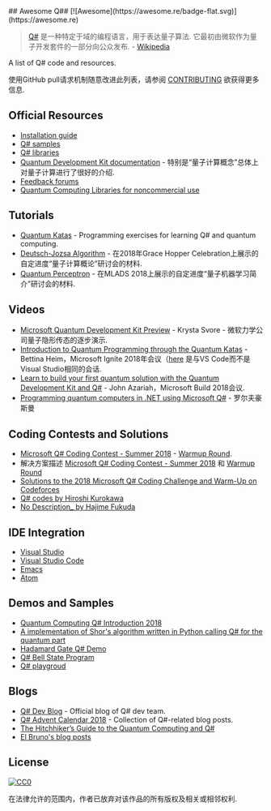 <div class="github-widget" data-repo="ebraminio/awesome-qsharp"></div>
## Awesome Q## [![Awesome](https://awesome.re/badge-flat.svg)](https://awesome.re)

> [Q#](https://docs.microsoft.com/en-us/quantum/)  是一种特定于域的编程语言，用于表达量子算法.  它最初由微软作为量子开发套件的一部分向公众发布.   - [Wikipedia](https://en.wikipedia.org/wiki/Q_Sharp)

A list of Q# code and resources.

使用GitHub pull请求机制随意改进此列表，请参阅 [CONTRIBUTING](https://github.com/ebraminio/awesome-qsharp/blob/master/CONTRIBUTING.md) 欲获得更多信息.


## Official Resources
- [Installation guide](https://docs.microsoft.com/en-us/quantum/quantum-installconfig)
- [Q# samples](https://github.com/Microsoft/Quantum)
- [Q# libraries](https://github.com/Microsoft/QuantumLibraries)
- [Quantum Development Kit documentation](https://docs.microsoft.com/quantum/) - 特别是“量子计算概念”总体上对量子计算进行了很好的介绍.
- [Feedback forums](https://quantum.uservoice.com/)
- [Quantum Computing Libraries for noncommercial use](https://github.com/Microsoft/Quantum-NC)

## Tutorials
- [Quantum Katas](https://github.com/Microsoft/QuantumKatas/) - Programming exercises for learning Q# and quantum computing.
- [Deutsch-Jozsa Algorithm](https://github.com/Microsoft/GHC18-IntroToQuantumComputing/) - 在2018年Grace Hopper Celebration上展示的自定进度“量子计算概论”研讨会的材料.
- [Quantum Perceptron](https://github.com/Microsoft/MLADS2018-QuantumML) - 在MLADS 2018上展示的自定进度“量子机器学习简介”研讨会的材料.

## Videos
- [Microsoft Quantum Development Kit Preview](https://www.youtube.com/watch?v=v7b4J2INq9c) -  Krysta Svore  - 微软力学公司量子隐形传态的逐步演示.
- [Introduction to Quantum Programming through the Quantum Katas](https://www.youtube.com/watch?v=h3M8OomE19o) -  Bettina Heim，Microsoft Ignite 2018年会议（[here](https://www.youtube.com/watch?v=AjBLsrGgEkY) 是与VS Code而不是Visual Studio相同的会话.
- [Learn to build your first quantum solution with the Quantum Development Kit and Q#](https://www.youtube.com/watch?v=YE4m3yCdcqE) -  John Azariah，Microsoft Build 2018会议.
- [Programming quantum computers in .NET using Microsoft Q#](https://www.youtube.com/watch?v=qOg6weW-IDo) - 罗尔夫豪斯曼

## Coding Contests and Solutions
- [Microsoft Q# Coding Contest - Summer 2018](https://codeforces.com/contest/1002) - [Warmup Round](https://codeforces.com/contest/1001).
- 解决方案描述 [Microsoft Q# Coding Contest - Summer 2018](https://assets.codeforces.com/rounds/997-998/main-contest-editorial.pdf) 和 [Warmup Round](https://assets.codeforces.com/rounds/997-998/warmup-editorial.pdf)
- [Solutions to the 2018 Microsoft Q# Coding Challenge and Warm-Up on Codeforces](https://github.com/RobertDurfee/QSharpCodingChallenge)
- [Q# codes by Hiroshi Kurokawa](https://github.com/hkurokawa/QSharpCodingContest2018)
- [No Description_ by Hajime Fukuda](https://github.com/hajifkd/qsharp-vscode)

## IDE Integration
- [Visual Studio](https://marketplace.visualstudio.com/items?itemName=quantum.DevKit)
- [Visual Studio Code](https://marketplace.visualstudio.com/items?itemName=quantum.quantum-devkit-vscode)
- [Emacs](https://github.com/forked-from-1kasper/emacs-qsharp-mode)
- [Atom](https://github.com/ivangabriele/atom-qsharp)

## Demos and Samples
- [Quantum Computing Q# Introduction 2018](https://github.com/Djohnnie/QuantumComputingQSharpIntroduction2018)
- [A implementation of Shor's algorithm written in Python calling Q# for the quantum part](https://github.com/Michaelvll/myQShor)
- [Hadamard Gate Q# Demo](https://github.com/jwulf/HGate)
- [Q# Bell State Program](https://github.com/pktippa/q_sharp_bell_state)
- [Q# playgroud](https://github.com/weize07/Qsharp-playgroud)

## Blogs
- [Q# Dev Blog](https://blogs.msdn.microsoft.com/visualstudio/tag/qsharp/) - Official blog of Q# dev team.
- [Q# Advent Calendar 2018](https://blogs.msdn.microsoft.com/visualstudio/2018/11/15/q-advent-calendar-2018/) - Collection of Q#-related blog posts.
- [The Hitchhiker’s Guide to the Quantum Computing and Q#](https://blogs.msdn.microsoft.com/uk_faculty_connection/2018/02/26/the-hitchhikers-guide-to-the-quantum-computing-and-q-blog/)
- [El Bruno's blog posts](https://elbruno.com/tag/q/)

## License
[![CC0](http://mirrors.creativecommons.org/presskit/buttons/88x31/svg/cc-zero.svg)](https://creativecommons.org/publicdomain/zero/1.0/)

在法律允许的范围内，作者已放弃对该作品的所有版权及相关或相邻权利.
